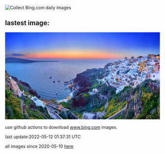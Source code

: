 ![Collect Bing.com daily images](https://github.com/counter2015/bing-daily-images/workflows/Collect%20Bing.com%20daily%20images/badge.svg)
## lastest image:
![](images/OiaVillage.jpg)

use github actions to download www.bing.com images.

last update:2022-05-12 01:37:31 UTC

all images since 2020-05-10 [here](https://github.com/counter2015/bing-daily-images/tree/master/images) 
